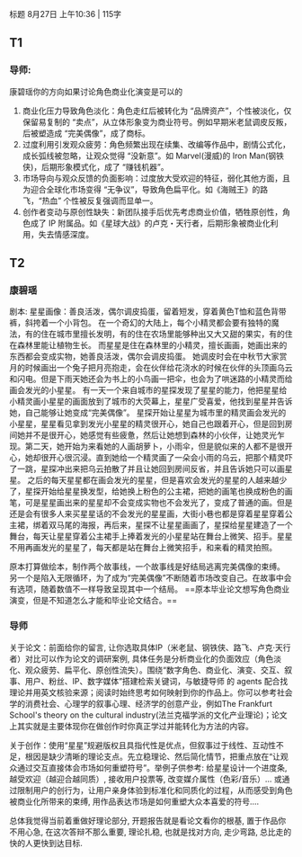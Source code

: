 标题
8月27日 上午10:36 | 115字

## T1 
### 导师:
康碧瑶你的方向如果讨论角色商业化演变是可以的
1. 商业化压力导致角色淡化：角色走红后被转化为 “品牌资产”，个性被淡化，仅保留易复制的 “卖点”，从立体形象变为商业符号。例如早期米老鼠调皮反叛，后被塑造成 “完美偶像”，成了商标。
2. 过度利用引发观众疲劳：角色频繁出现在续集、改编等作品中，剧情公式化，成长弧线被忽略，让观众觉得 “没新意”。如 Marvel(漫威)的 Iron Man(钢铁侠)，后期形象模式化，成了 “赚钱机器”。
3. 市场导向与观众反馈的负面影响：过度放大受欢迎的特征，弱化其他方面，且为迎合全球化市场变得 “无争议”，导致角色扁平化。如《海贼王》的路飞，“热血” 个性被反复强调而显单一。
4. 创作者变动与原创性缺失：新团队接手后优先考虑商业价值，牺牲原创性，角色成了 IP 附属品。如《星球大战》的卢克・天行者，后期形象被商业化利用，失去情感深度。

## T2 

### 康碧瑶

剧本:
星星画像：善良活泼，偶尔调皮捣蛋，留着短发，穿着黄色T恤和蓝色背带裤，斜挎着一个小背包。
在一个奇幻的大陆上，每个小精灵都会要有独特的魔法，有的住在城市里擅长发明，有的住在农场里能够种出又大又甜的果实，有的住在森林里能让植物生长。
而星星是住在森林里的小精灵，擅长画画，她画出来的东西都会变成实物，她善良活泼，偶尔会调皮捣蛋。
她调皮时会在中秋节大家赏月的时候画出一个兔子把月亮抱走，会在伙伴给花浇水的时候在伙伴的头顶画乌云和闪电。但是下雨天她还会为书上的小鸟画一把伞，也会为了哄迷路的小精灵而给画会发光的小星星。
有一天一个来自城市的星探发现了星星的能力，他把星星给小精灵画小星星的画面放到了城市的大荧幕上，星星广受喜爱，他找到星星并告诉她，自己能够让她变成“完美偶像”。
星探开始让星星为城市里的精灵画会发光的小星星，星星看见拿到发光小星星的精灵很开心，她自己也跟着开心，但是回到房间她并不是很开心，她感觉有些疲惫，然后让她想到森林的小伙伴，让她灵光乍现。第二天，她开始为来看她的人画胡萝卜，小雨伞，但是貌似来的人都不是很开心，她却很开心很沉浸。直到她给一个精灵画了一朵会小雨的乌云，把那个精灵吓了一跳，星探冲出来把乌云拍散了并且让她回到房间反省，并且告诉她只可以画星星。
之后的每天星星都在画会发光的星星，但是喜欢会发光的星星的人越来越少了，星探开始给星星换发型，给她换上粉色的公主裙，把她的画笔也换成粉色的画笔，可是星星画出来的星星却不会变成实物也不会发光了，变成了普通的画。但是还是会有很多人来买星星话的不会发光的星星画，大街小巷也都是穿着星星穿着公主裙，绑着双马尾的海报，再后来，星探不让星星画画了，星探给星星建造了一个舞台，每天让星星穿着公主裙手上捧着发光的小星星站在舞台上微笑、招手。星星不用再画发光的星星了，每天都是站在舞台上微笑招手，和来看的精灵拍照。

原本打算做绘本，制作两个故事线，一个故事线是好结局逃离完美偶像的束缚。
另一个是陷入无限循环，为了成为“完美偶像”不断随着市场改变自己。在故事中会有选项，随着数值不一样导致呈现其中一个结局。
==原本毕业论文想写角色商业演变，但是不知道怎么才能和毕业论文结合。==




### 导师

关于论文：前面给你的留言, 让你选取具体IP（米老鼠、钢铁侠、路飞、卢克·天行者）对比可以作为论文的调研案例, 具体任务是分析商业化的负面效应（角色淡化、观众疲劳、扁平化、原创性流失）。围绕“数字角色、商业化、演变、交互、叙事、用户、粉丝、IP、数字媒体”搭建检索关键词，与敏捷导师 的 agents 配合找理论并用英文核验来源；阅读时始终思考如何映射到你的作品上。你可以参考社会学的消费社会、心理学的叙事心理、经济学的创意产业，例如The Frankfurt School's theory on the cultural industry(法兰克福学派的文化产业理论)；论文上其实就是主要体现你在做创作时你真正学过并能转化为方法的内容。

关于创作：使用“星星”规避版权且具指代性是优点，但叙事过于线性、互动性不足，根因是缺少清晰的理论支点。先立稳理论、然后简化情节，把重点放在“让观众通过交互直接体会市场如何重塑符号”。举例子供参考:  给星星设计一个进度条, 越受欢迎（越迎合越同质）, 接收用户投票等, 改变媒介属性（色彩/音乐）... 或通过限制用户的创行为，让用户亲身体验到标准化和同质化的过程，从而感受到角色被商业化所带来的束缚, 用作品表达市场是如何重塑大众本喜爱的符号.... 

总体我觉得当前着重做好理论部分, 开题报告就是看论文看你的根基, 置于作品你不用心急, 在这次答辩不那么重要, 理论扎稳, 也就是找对方向, 走少弯路, 总比走的快的人更快到达目标. 

